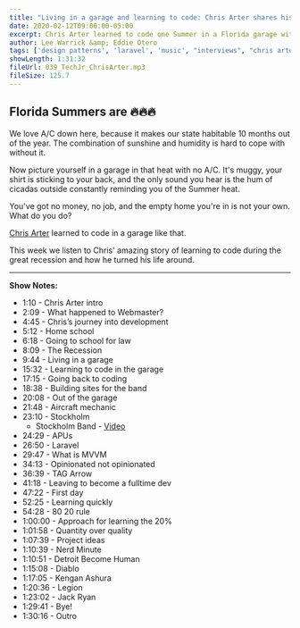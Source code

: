```yaml
---
title: "Living in a garage and learning to code: Chris Arter shares his amazing story"
date: 2020-02-12T09:00:00-05:00
excerpt: Chris Arter learned to code one Summer in a Florida garage with no AC, no Wifi, and no money. This week we hear how Chris turned his life around during hard times.
author: Lee Warrick &amp; Eddie Otero
tags: ['design patterns', 'laravel', 'music', "interviews", "chris arter", 'php']
showLength: 1:31:32
fileUrl: 039_TechJr_ChrisArter.mp3
fileSize: 125.7
---
```


## Florida Summers are 🔥🔥🔥

We love A/C down here, because it makes our state habitable 10 months out of the year. The combination of sunshine and humidity is hard to cope with without it.

Now picture yourself in a garage in that heat with no A/C. It's muggy, your shirt is sticking to your back, and the only sound you hear is the hum of cicadas outside constantly reminding you of the Summer heat.

You've got no money, no job, and the empty home you're in is not your own. What do you do?

[Chris Arter](https://twitter.com/ChrisArter) learned to code in a garage like that.

This week we listen to Chris' amazing story of learning to code during the great recession and how he turned his life around.

---

**Show Notes:**

* 1:10 - Chris Arter intro
* 2:09 - What happened to Webmaster?
* 4:45 - Chris’s journey into development
* 5:12 - Home school
* 6:18 - Going to school for law
* 8:09 - The Recession
* 9:44 - Living in a garage
* 15:32 - Learning to code in the garage
* 17:15 - Going back to coding
* 18:38 - Building sites for the band
* 20:08 - Out of the garage
* 21:48 - Aircraft mechanic
* 23:10 - Stockholm
  * Stockholm Band - [Video](https://vimeo.com/18542523)
* 24:29 - APUs
* 26:50 - Laravel
* 29:47 - What is MVVM
* 34:13 - Opinionated not opinionated
* 36:39 - TAG Arrow
* 41:18 - Leaving to become a fulltime dev
* 47:22 - First day
* 52:25 - Learning quickly
* 54:28 - 80 20 rule
* 1:00:00 - Approach for learning the 20%
* 1:01:58 - Quantity over quality
* 1:07:39 - Project ideas
* 1:10:39 - Nerd Minute
* 1:10:51 - Detroit Become Human
* 1:15:08 - Diablo
* 1:17:05 - Kengan Ashura
* 1:20:36 - Legion
* 1:23:02 - Jack Ryan
* 1:29:41 - Bye!
* 1:30:16 - Outro